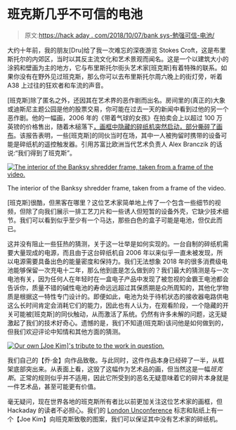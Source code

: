 # 班克斯几乎不可信的电池

> 原文:[https://hack aday . com/2018/10/07/bank sys-勉强可信-电池/](https://hackaday.com/2018/10/07/banksys-barely-believable-batteries/)

大约十年前，我的朋友[Dru]给了我一次难忘的深夜游览 Stokes Croft，这是布里斯托尔的内郊区，当时以其反主流文化和艺术景观而闻名。这是一个以建筑大小的涂鸦和壁画为主的地方，它与布里斯托尔街头艺术家[班克斯]有着特殊的联系。如果你没有在野外见过班克斯，那么你可以去布里斯托尔周六晚上的街灯旁，听着 A38 上过往的狂欢者和车流的声音。

[班克斯]除了匿名之外，还因其在艺术界的恶作剧而出名。房间里的(真正的)大象或迪斯尼主题公园是他的股票交易，你可能在过去一天的新闻中看到过他的另一个恶作剧。他的一幅画，2006 年的《带着气球的女孩》在拍卖会上以超过 100 万英镑的价格售出，随着木槌落下[，画框中隐藏的碎纸机突然启动，部分撕碎了画布](https://www.artsy.net/news/artsy-editorial-artwork-banksy-shredded-selling-13-million-sothebys)。该报告表明，一些[班克斯]的同伙当时在场，其中一人被拘留时携带的设备可能是碎纸机的遥控触发器。引用苏富比欧洲当代艺术负责人 Alex Branczik 的话说:“我们得到了班克斯”。

[![The interior of the Banksy shredder frame, taken from a frame of the video.](../Images/9d520b9d12164f65bf24a11bc2480ee5.png)](https://hackaday.com/wp-content/uploads/2018/10/banksy-shredder-internal.jpg)

The interior of the Banksy shredder frame, taken from a frame of the video.

[班克斯]很酷，但黑客在哪里？这位艺术家简单地上传了一个包含一些细节的视频，但除了向我们展示一排工艺刀片和一些诱人但短暂的设备外壳，它缺少技术细节。我们可以看到似乎至少有一个马达，那些白色的盒子可能是电池，但仅此而已。

这并没有阻止一些狂热的猜测，关于这一壮举是如何实现的。一台自制的碎纸机需要大量现成的电源，而且由于这台碎纸机自 2006 年以来似乎一直未被发现，所以电源需要具备出色的能量密度和保持力。我们无法想象 2018 年的很多消费级电池能够保留一次充电十二年，那么他到底是怎么做到的？我们最大的猜测是与一次电池有关，因为任何人在年轻时在一盒电子产品中发现了被忽视的金霸王电池都会告诉你，质量不错的碱性电池的寿命远远超过其保质期是众所周知的，其他化学物质是根据这一特性专门设计的。即便如此，电池为处于待机状态的接收器电路供电这么长时间肯定会消耗它们的能力，因此也有人认为，在观看阶段，一个隐藏的开关可能被[班克斯]的同伙触动，从而激活了系统。仍然有许多未解的问题，这无疑激起了我们的技术好奇心。遗憾的是，我们不知道(班克斯)该问他是如何做到的，但我们欢迎评论中知情和其他方面的猜测。

[![Our own [Joe Kim]'s tribute to the work in question.](../Images/4d8a3a07df728f628364f0b5015561ad.png)](https://hackaday.com/wp-content/uploads/2017/07/london.jpg) 

我们自己的【乔·金】向作品致敬。与此同时，这件作品本身已经碎了一半，从框架底部突出来。从表面上看，这毁了这幅作为艺术品的画，但当然这是一幅*班克斯*。正常的规则似乎并不适用，因此它所受到的恶名无疑意味着它的碎片本身就是一件艺术品，甚至可能更有价值。

毫无疑问，现在世界各地的班克斯所有者比以前更加关注这位艺术家的画框，但 Hackaday 的读者不必担心。我们的 [London Unconference](https://hackaday.com/2017/09/11/hackaday-london-meet-up-this-friday/) 标志和贴纸上有一个【Joe Kim】向班克斯致敬的图案，我们可以保证其中没有艺术家的碎纸机。